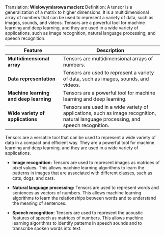 Translation: **Wielowymiarowa macierz**
Definition:
A tensor is a generalization of a matrix to higher dimensions. It is a multidimensional array of numbers that can be used to represent a variety of data, such as images, sounds, and videos. Tensors are a powerful tool for machine learning and deep learning, and they are used in a wide variety of applications, such as image recognition, natural language processing, and speech recognition.

|Feature|Description|
|---|---|
|**Multidimensional array**|Tensors are multidimensional arrays of numbers.|
|**Data representation**|Tensors are used to represent a variety of data, such as images, sounds, and videos.|
|**Machine learning and deep learning**|Tensors are a powerful tool for machine learning and deep learning.|
|**Wide variety of applications**|Tensors are used in a wide variety of applications, such as image recognition, natural language processing, and speech recognition.|

Tensors are a versatile tool that can be used to represent a wide variety of data in a compact and efficient way. They are a powerful tool for machine learning and deep learning, and they are used in a wide variety of applications.

- **Image recognition:** Tensors are used to represent images as matrices of pixel values. This allows machine learning algorithms to learn the patterns in images that are associated with different classes, such as cats, dogs, and cars.
    
- **Natural language processing:** Tensors are used to represent words and sentences as vectors of numbers. This allows machine learning algorithms to learn the relationships between words and to understand the meaning of sentences.
    
- **Speech recognition:** Tensors are used to represent the acoustic features of speech as matrices of numbers. This allows machine learning algorithms to identify patterns in speech sounds and to transcribe spoken words into text.
    